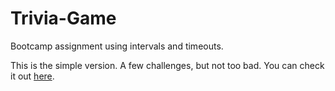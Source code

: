 # Trivia-Game

Bootcamp assignment using intervals and timeouts.

This is the simple version. A few challenges, but not too bad. You can check it out [here](https://strangebrewer.github.io/08-Trivia-Game/).
